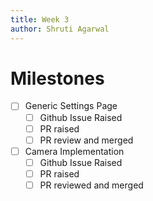 ```yaml
---
title: Week 3
author: Shruti Agarwal
---
```

# Milestones
- [ ] Generic Settings Page
	- [ ] Github Issue Raised
	- [ ] PR raised
	- [ ] PR review and merged
- [ ] Camera Implementation
	- [ ] Github Issue Raised
	- [ ] PR raised
	- [ ] PR reviewed and merged